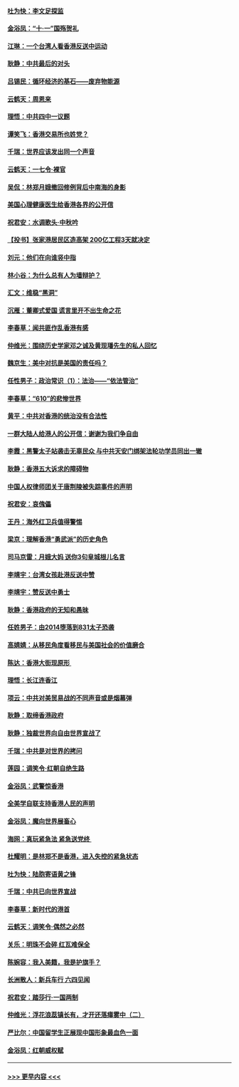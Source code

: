 #### [吐为快：李文足探监](../pages/nsc993/n11509622.md?t=09091911) 
#### [金浴凤：“十‧一”国殇贺礼](../pages/nsc993/n11509593.md?t=09091911) 
#### [江琳：一个台湾人看香港反送中运动](../pages/nsc993/n11509211.md?t=09091911) 
#### [耿静：中共最后的对头](../pages/nsc993/n11508308.md?t=09091911) 
#### [吕锡民：循环经济的基石——废弃物能源](../pages/nsc993/n11508212.md?t=09091911) 
#### [云鹤天：周恩来](../pages/nsc993/n11508055.md?t=09091911) 
#### [理悟：中共四中一议题](../pages/nsc993/n11507782.md?t=09091911) 
#### [谭笑飞：香港交易所也姓党？](../pages/nsc993/n11507753.md?t=09091911) 
#### [千瑞：世界应该发出同一个声音](../pages/nsc993/n11507290.md?t=09091911) 
#### [云鹤天：一七令‧裸官](../pages/nsc993/n11507177.md?t=09091911) 
#### [吴侃：林郑月娥撤回修例背后中南海的身影](../pages/nsc993/n11506876.md?t=09091911) 
#### [美国心理健康医生给香港各界的公开信](../pages/nsc993/n11506809.md?t=09091911) 
#### [祝君安：水调歌头‧中秋吟](../pages/nsc993/n11506758.md?t=09091911) 
#### [【投书】张家港居民区造高架 200亿工程3天就决定](../pages/nsc993/n11506682.md?t=09091911) 
#### [刘元：他们在向谁竖中指](../pages/nsc993/n11505384.md?t=09091911) 
#### [林小谷：为什么总有人为墙辩护？](../pages/nsc993/n11505226.md?t=09091911) 
#### [汇文：维稳“黑洞”](../pages/nsc993/n11504347.md?t=09091911) 
#### [沉雁：董卿式爱国 谎言里开不出生命之花](../pages/nsc993/n11503215.md?t=09091911) 
#### [李春草：闻共匪作乱香港有感](../pages/nsc993/n11503072.md?t=09091911) 
#### [仲维光：围绕历史学家邓之诚及黄现璠先生的私人回忆](../pages/nsc993/n11501330.md?t=09091911) 
#### [魏京生：美中对抗是美国的责任吗？](../pages/nsc993/n11500723.md?t=09091911) 
#### [任性男子：政治常识（1）：法治——“依法管治”](../pages/nsc993/n11500791.md?t=09091911) 
#### [李春草：“610”的悲惨世界](../pages/nsc993/n11501141.md?t=09091911) 
#### [黄平：中共对香港的统治没有合法性](../pages/nsc993/n11499473.md?t=09091911) 
#### [一群大陆人给港人的公开信：谢谢为我们争自由](../pages/nsc993/n11500402.md?t=09091911) 
#### [李霞：黑警太子站袭击无辜民众 与中共天安门绑架法轮功学员同出一辙](../pages/nsc993/n11499805.md?t=09091911) 
#### [耿静：香港五大诉求的障碍物](../pages/nsc993/n11497578.md?t=09091911) 
#### [中国人权律师团关于唐荆陵被失踪事件的声明](../pages/nsc993/n11500014.md?t=09091911) 
#### [祝君安：哀傀儡](../pages/nsc993/n11499776.md?t=09091911) 
#### [王丹：海外红卫兵值得警惕](../pages/nsc993/n11498138.md?t=09091911) 
#### [梁京：理解香港“勇武派”的历史角色](../pages/nsc993/n11498006.md?t=09091911) 
#### [司马京雷：月娥大妈  送你3句皇城根儿名言](../pages/nsc993/n11497885.md?t=09091911) 
#### [李靖宇：台湾女孩赴港反送中赞](../pages/nsc993/n11497721.md?t=09091911) 
#### [李靖宇：赞反送中勇士](../pages/nsc993/n11497452.md?t=09091911) 
#### [耿静：香港政府的无知和愚昧](../pages/nsc993/n11494238.md?t=09091911) 
#### [任姓男子：由2014堕落到831太子恐袭](../pages/nsc993/n11496683.md?t=09091911) 
#### [高婧婧：从移民角度看移民与美国社会的价值磨合](../pages/nsc993/n11495757.md?t=09091911) 
#### [陈达：香港大街现原形 ](../pages/nsc993/n11495441.md?t=09091911) 
#### [理悟：长江连香江](../pages/nsc993/n11495377.md?t=09091911) 
#### [项云：中共对美贸易战的不同声音或是烟幕弹](../pages/nsc993/n11494929.md?t=09091911) 
#### [耿静：取缔香港政府](../pages/nsc993/n11494218.md?t=09091911) 
#### [耿静：独裁世界向自由世界宣战了](../pages/nsc993/n11494190.md?t=09091911) 
#### [千瑞：中共是对世界的拷问](../pages/nsc993/n11493021.md?t=09091911) 
#### [莲园：调笑令‧红朝自绝生路](../pages/nsc993/n11493011.md?t=09091911) 
#### [金浴凤：武警惊香港](../pages/nsc993/n11492994.md?t=09091911) 
#### [全美学自联支持香港人民的声明](../pages/nsc993/n11492630.md?t=09091911) 
#### [金浴凤：魔向世界展畜心](../pages/nsc993/n11492599.md?t=09091911) 
#### [海网：真玩紧急法 紧急送党终 ](../pages/nsc993/n11492535.md?t=09091911) 
#### [杜耀明：是林郑不是香港，进入失控的紧急状态](../pages/nsc993/n11491420.md?t=09091911) 
#### [吐为快：陆胞寄语黄之锋](../pages/nsc993/n11491117.md?t=09091911) 
#### [千瑞：中共已向世界宣战](../pages/nsc993/n11490123.md?t=09091911) 
#### [李春草：新时代的港首](../pages/nsc993/n11489864.md?t=09091911) 
#### [云鹤天：调笑令·偶然之必然](../pages/nsc993/n11489701.md?t=09091911) 
#### [关乐：明珠不会碎 红瓦难保全](../pages/nsc993/n11489647.md?t=09091911) 
#### [陈婉容：我入美籍，我是护旗手？](../pages/nsc993/n11487908.md?t=09091911) 
#### [长洲散人：新兵车行 六四见闻](../pages/nsc993/n11487729.md?t=09091911) 
#### [祝君安：踏莎行‧一国两制](../pages/nsc993/n11487699.md?t=09091911) 
#### [仲维光：浮花浪蕊镇长有，才开还落瘴雾中（二）](../pages/nsc993/n11483286.md?t=09091911) 
#### [严比尔：中国留学生正展现中国形象最血色一面](../pages/nsc993/n11485145.md?t=09091911) 
#### [金浴凤：红朝威权赋](../pages/nsc993/n11485191.md?t=09091911) 

----
#### [ >>> 更早内容 <<< ](../indexes/nsc993-earlier.md)
